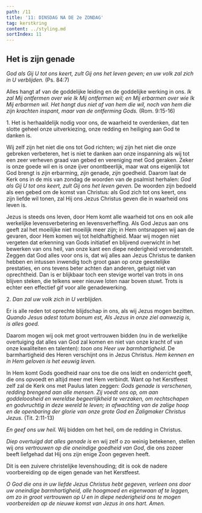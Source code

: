 ```yaml
---
path: /11
title: '11: DINSDAG NA DE 2e ZONDAG'
tag: kerstkring
content: ../styling.md
sortIndex: 11
---
```


## Het is zijn genade

_God als Gij U tot ons keert, zult Gij ons het leven geven; en uw volk zal zich in U verblijden._ (Ps. 84:7)

Alles hangt af van de goddelijke leiding en de goddelijke werking in ons. _Ik zal Mij ontfermen over wie Ik Mij ontfermen wil; en Mij erbarmen over wie Ik Mij erbarmen wil._ _Het hangt dus niet af van hem die wil, noch van hem die zijn krachten inspant, maar van de ontferming Gods._ (Rom. 9:15-16)

1\. Het is herhaaldelijk nodig voor ons, de waarheid te overdenken, dat ten slotte geheel onze uitverkiezing, onze redding en heiliging aan God te danken is. 

Wij zelf zijn het niet die ons tot God richten; _wij_ zijn het niet die onze gebreken verbeteren, het is niet te danken aan onze inspanning als wij tot een zeer verheven graad van gebed en vereniging met God geraken. Zeker is onze goede wil en is onze ijver onontbeerlijk, maar wat ons eigenlijk tot God
brengt is _zijn_ erbarming, _zijn_ genade, _zijn_ goedheid. Daarom laat de Kerk ons in de mis van zondag de woorden van de psalmist herhalen: _God als Gij U tot ons keert, zult Gij ons het leven geven._ De woorden zijn bedoeld als een gebed om de komst van Christus: als God zich tot ons keert, ons zijn liefde wil tonen, zal Hij ons Jezus Christus geven die in waarheid ons leven is.

Jezus is steeds ons leven, door Hem komt alle waarheid tot ons en ook alle werkelijke levensverbetering en levensverheffing. Als God Jezus aan ons geeft zal het moeilijke niet moeilijk meer zijn; in Hem ontsnappen wij aan de gevaren, door Hem komen wij tot heldhaftigheid. Maar wij mogen niet vergeten dat erkenning van Gods initiatief en blijvend overwicht in het bewerken van ons heil, van onze kant een diepe nederigheid veronderstelt. Zeggen dat God alles voor ons is, dat wij alles aan Jezus Christus te danken hebben en intussen inwendig toch groot gaan op onze geestelijke prestaties, en ons tevens beter achten dan anderen, getuigt niet van oprechtheid. Dan is er blijkbaar toch een stevige wortel van trots in ons blijven steken, die telkens weer nieuwe loten naar boven stuwt. Trots is echter een effectief gif voor alle genadewerking.

2\. _Dan zal uw volk zich in U verblijden._

Er is alle reden tot oprechte blijdschap in ons, als wij Jezus mogen bezitten. _Quando Jesus adest totum bonum est,_ _Als Jezus in onze ziel aanwezig is, is alles goed._

Daarom mogen wij ook met groot vertrouwen bidden (nu in de werkelijke overtuiging dat alles van God zal komen en niet van onze kracht of van onze kwaliteiten en talenten): _toon ons Heer uw barmhartigheid_. De barmhartigheid des Heren verschijnt ons in Jezus Christus. _Hem kennen en in Hem geloven is het eeuwig leven._

In Hem komt Gods goedheid naar ons toe die ons leidt en onderricht geeft, die ons opvoedt en altijd meer met Hem verbindt. Want op het Kerstfeest zelf zal de Kerk ons met Paulus laten zeggen: _Gods genade is verschenen, redding brengend aan alle mensen. Zij voedt ons op, om aan goddeloosheid en wereldse begeerlijkheid te verzaken, om rechtschapen en godvruchtig in deze wereld te leven; in afwachting van de zalige hoop en de openbaring der glorie van onze grote God en Zaligmaker Christus Jezus._ (Tit. 2:11-13)

_En geef ons uw heil._ Wij bidden om het heil, om de redding in Christus.

_Diep overtuigd dat alles genade is_ en wij zelf o zo weinig betekenen, stellen wij _ons vertrouwen op die oneindige goedheid van God_, die ons zozeer beeft liefgehad dat Hij ons zijn enige Zoon gegeven heeft.

Dit is een zuivere christelijke levenshouding; dit is ook de nadere voorbereiding op de eigen genade van het Kerstfeest.

_O God die ons in uw liefde Jezus Christus hebt gegeven, verleen ons door uw oneindige barmhartigheid, alle hoogmoed en eigenwaan af te leggen, om zo in groot vertrouwen op U en in diepe nederigheid ons te mogen voorbereiden op de nieuwe komst van Jezus in ons hart. Amen._
